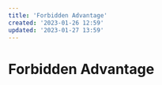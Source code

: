 ```yaml
---
title: 'Forbidden Advantage'
created: '2023-01-26 12:59'
updated: '2023-01-27 13:59'
---
```


# Forbidden Advantage
